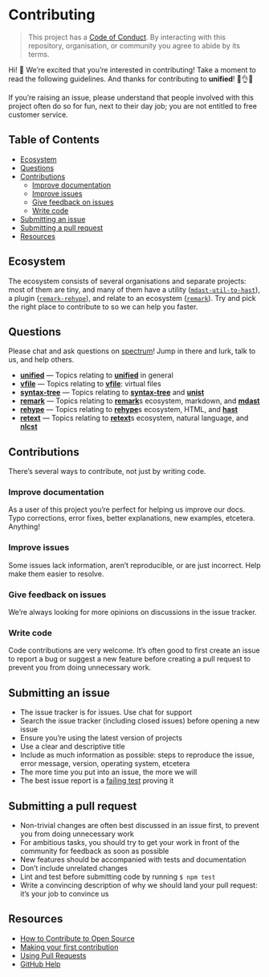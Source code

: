 # Contributing

> This project has a [Code of Conduct][coc].
> By interacting with this repository, organisation, or community you agree to
> abide by its terms.

Hi!  👋
We’re excited that you’re interested in contributing!
Take a moment to read the following guidelines.
And thanks for contributing to **unified**!  👏👌✨

If you’re raising an issue, please understand that people involved with this
project often do so for fun, next to their day job; you are not entitled to
free customer service.

## Table of Contents

*   [Ecosystem](#ecosystem)
*   [Questions](#questions)
*   [Contributions](#contributions)
    *   [Improve documentation](#improve-documentation)
    *   [Improve issues](#improve-issues)
    *   [Give feedback on issues](#give-feedback-on-issues)
    *   [Write code](#write-code)
*   [Submitting an issue](#submitting-an-issue)
*   [Submitting a pull request](#submitting-a-pull-request)
*   [Resources](#resources)

## Ecosystem

The ecosystem consists of several organisations and separate projects: most of
them are tiny, and many of them have a utility
([`mdast-util-to-hast`][mdast-util-to-hast]), a plugin
([`remark-rehype`][remark-rehype]), and relate to an ecosystem
([`remark`][remark]).
Try and pick the right place to contribute to so we can help you faster.

## Questions

Please chat and ask questions on [spectrum][chat]!
Jump in there and lurk, talk to us, and help others.

*   [**unified**](https://spectrum.chat/unified)
    — Topics relating to [**unified**][unified] in general
*   [**vfile**](https://spectrum.chat/unified/vfile)
    — Topics relating to [**vfile**][vfile]: virtual files
*   [**syntax-tree**](https://spectrum.chat/unified/syntax-tree)
    — Topics relating to [**syntax-tree**][syntax-tree] and [**unist**][unist]
*   [**remark**](https://spectrum.chat/unified/remark)
    — Topics relating to [**remark**][remark]s ecosystem, markdown,
    and [**mdast**][mdast]
*   [**rehype**](https://spectrum.chat/unified/rehype)
    — Topics relating to [**rehype**][rehype]s ecosystem, HTML,
    and [**hast**][hast]
*   [**retext**](https://spectrum.chat/unified/retext)
    — Topics relating to [**retext**][retext]s ecosystem, natural language,
    and [**nlcst**][nlcst]

## Contributions

There’s several ways to contribute, not just by writing code.

### Improve documentation

As a user of this project you’re perfect for helping us improve our docs.
Typo corrections, error fixes, better explanations, new examples, etcetera.
Anything!

### Improve issues

Some issues lack information, aren’t reproducible, or are just incorrect.
Help make them easier to resolve.

### Give feedback on issues

We’re always looking for more opinions on discussions in the issue tracker.

### Write code

Code contributions are very welcome.  It’s often good to first create an issue
to report a bug or suggest a new feature before creating a pull request to
prevent you from doing unnecessary work.

## Submitting an issue

*   The issue tracker is for issues.  Use chat for support
*   Search the issue tracker (including closed issues) before opening a new
    issue
*   Ensure you’re using the latest version of projects
*   Use a clear and descriptive title
*   Include as much information as possible: steps to reproduce the issue,
    error message, version, operating system, etcetera
*   The more time you put into an issue, the more we will
*   The best issue report is a [failing test][unit-test] proving it

## Submitting a pull request

*   Non-trivial changes are often best discussed in an issue first, to prevent
    you from doing unnecessary work
*   For ambitious tasks, you should try to get your work in front of the
    community for feedback as soon as possible
*   New features should be accompanied with tests and documentation
*   Don’t include unrelated changes
*   Lint and test before submitting code by running `$ npm test`
*   Write a convincing description of why we should land your pull request:
    it’s your job to convince us

## Resources

*   [How to Contribute to Open Source](https://opensource.guide/how-to-contribute/)
*   [Making your first contribution](https://medium.com/@vadimdemedes/making-your-first-contribution-de6576ddb190)
*   [Using Pull Requests](https://help.github.com/articles/about-pull-requests/)
*   [GitHub Help](https://help.github.com)

[coc]: https://github.com/unifiedjs/unified/blob/master/code-of-conduct.md

[vfile]: https://github.com/vfile

[syntax-tree]: https://github.com/syntax-tree

[unist]: https://github.com/syntax-tree/unist

[mdast]: https://github.com/syntax-tree/mdast

[nlcst]: https://github.com/syntax-tree/nlcst

[hast]: https://github.com/syntax-tree/hast

[unified]: https://github.com/unifiedjs/unified

[remark]: https://github.com/remarkjs/remark

[retext]: https://github.com/retextjs/retext

[rehype]: https://github.com/rehypejs/rehype

[mdast-util-to-hast]: https://github.com/syntax-tree/mdast-util-to-hast

[remark-rehype]: https://github.com/remarkjs/remark-rehype

[unit-test]: https://twitter.com/sindresorhus/status/579306280495357953

[chat]: https://spectrum.chat/unified

